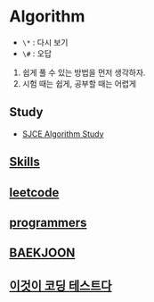 # Algorithm

- `\*` : 다시 보기
- `\#` : 오답

1. 쉽게 풀 수 있는 방법을 먼저 생각하자.
2. 시험 때는 쉽게, 공부할 때는 어렵게

## Study

- [SJCE Algorithm Study](https://guiltless-alder-59f.notion.site/SJCE-Algorithm-Study-6c28a10def8945c59c2cf9aafe6e0ba7)

## [Skills](Skills/README.md)

## [leetcode](./leetcode/README.md)

## [programmers](./programmers/README.md)

## [BAEKJOON](./BAEKJOON/README.md)

## [이것이 코딩 테스트다](./ThisIsCodingTest/README.md)

